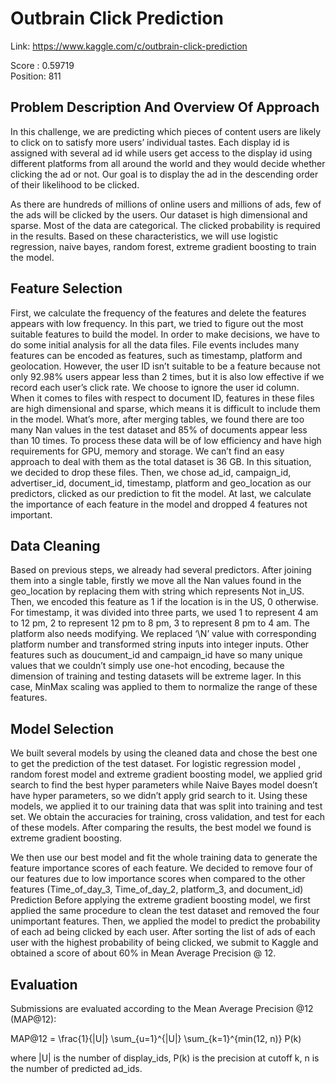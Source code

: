 # Outbrain Click Prediction

Link: https://www.kaggle.com/c/outbrain-click-prediction

Score : 0.59719  
Position: 811  

## Problem Description And Overview Of Approach
In this challenge, we are predicting which pieces of content users are likely to click on to satisfy more users’ individual tastes. Each display id is assigned with several ad id while users get access to the display id using different platforms from all around the world and they would decide whether clicking the ad or not. Our goal is to display the ad in the descending order of their likelihood to be clicked.

As there are hundreds of millions of online users and millions of ads, few of the ads will be clicked by the users. Our dataset is high dimensional and sparse. Most of the data are categorical. The clicked probability is required in the results. Based on these characteristics, we will use logistic regression, naive bayes, random forest, extreme gradient boosting to train the model.

## Feature Selection
First, we calculate the frequency of the features and delete the features appears with low frequency.
In this part, we tried to figure out the most suitable features to build the model. In order to make decisions, we have to do some initial analysis for all the data files. File events includes many features can be encoded as features, such as timestamp, platform and geolocation. However, the user ID isn’t suitable to be a feature because not only 92.98% users appear less than 2 times, but  it is also low effective if we record each user’s click rate. We choose to ignore the user id column.
When it comes to files with respect to document ID, features in these files are high dimensional and sparse, which means it is difficult to include them in the model. What’s more, after merging tables, we found there are too many Nan values in the test dataset and 85% of  documents appear less than 10 times. To process these data will be of low efficiency and have high requirements for GPU, memory and storage. We can’t find an easy approach to deal with them as the total dataset is 36 GB. In this situation, we decided  to drop these files.
Then, we chose ad_id, campaign_id, advertiser_id, document_id, timestamp, platform and geo_location as our predictors, clicked as our prediction to fit the model. At last, we calculate the importance of each feature in the model and dropped 4 features not important.

## Data Cleaning
Based on previous steps, we already had several predictors. After joining them into a single table, firstly we move all the Nan values found in the geo_location by replacing them with string which represents Not in_US. Then, we encoded this feature as 1 if the location is in the US, 0 otherwise. For timestamp, it was divided into three parts, we used 1 to represent 4 am to 12 pm, 2 to represent 12 pm to 8 pm, 3 to represent 8 pm to 4 am. The platform also needs modifying. We replaced ‘\N’ value with corresponding platform number and transformed string inputs into integer inputs. Other features such as doucument_id and campaign_id have so many unique values that we couldn’t simply use one-hot encoding, because the dimension of training and testing datasets will be extreme lager. In this case,  MinMax scaling was applied to them to normalize the range of these features.

## Model Selection
We built several models by using the cleaned data and chose the best one to get the prediction of the test dataset. For logistic regression model , random forest model and extreme gradient boosting model, we applied grid search to find the best hyper parameters while Naive Bayes model doesn’t have hyper parameters, so we didn’t apply grid search to it. Using these models, we applied it to our training data that was split into training and test set. We obtain the accuracies for training, cross validation, and test for each of these models. After comparing the results, the best model we found is extreme gradient boosting. 

We then use our best model and fit the whole training data to generate the feature importance scores of each feature. We decided to remove four of our features due to low importance scores when compared to the other features (Time_of_day_3, Time_of_day_2, platform_3, and document_id)
Prediction
Before applying the extreme gradient boosting model, we first applied the same procedure to clean the test dataset and removed the four unimportant features. Then, we applied the model to predict the probability of each ad being clicked by each user. After sorting the list of ads of each user with the highest probability of being clicked, we submit to Kaggle and obtained a score of about 60% in Mean Average Precision @ 12.

## Evaluation
Submissions are evaluated according to the Mean Average Precision @12  (MAP@12):
 
 MAP@12 = \frac{1}{|U|} \sum_{u=1}^{|U|} \sum_{k=1}^{min(12, n)} P(k)
 
where |U| is the number of display_ids, P(k) is the precision at cutoff k, n is the number of predicted ad_ids.

